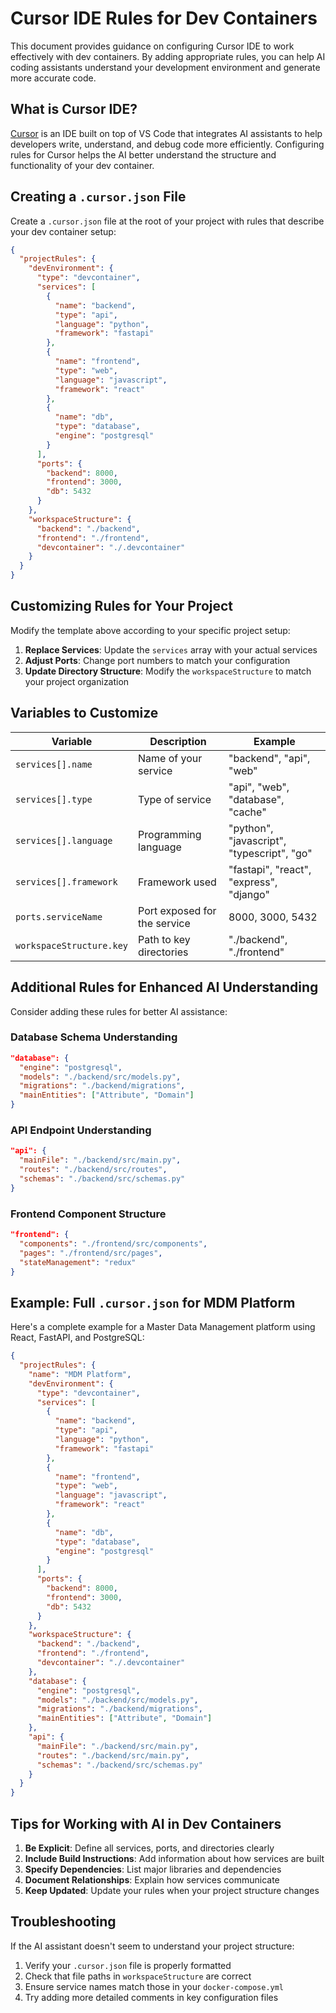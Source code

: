 # Cursor IDE Rules for Dev Containers

This document provides guidance on configuring Cursor IDE to work effectively with dev containers. By adding appropriate rules, you can help AI coding assistants understand your development environment and generate more accurate code.

## What is Cursor IDE?

[Cursor](https://cursor.sh/) is an IDE built on top of VS Code that integrates AI assistants to help developers write, understand, and debug code more efficiently. Configuring rules for Cursor helps the AI better understand the structure and functionality of your dev container.

## Creating a `.cursor.json` File

Create a `.cursor.json` file at the root of your project with rules that describe your dev container setup:

```json
{
  "projectRules": {
    "devEnvironment": {
      "type": "devcontainer",
      "services": [
        {
          "name": "backend",
          "type": "api",
          "language": "python",
          "framework": "fastapi"
        },
        {
          "name": "frontend",
          "type": "web",
          "language": "javascript",
          "framework": "react"
        },
        {
          "name": "db",
          "type": "database",
          "engine": "postgresql"
        }
      ],
      "ports": {
        "backend": 8000,
        "frontend": 3000,
        "db": 5432
      }
    },
    "workspaceStructure": {
      "backend": "./backend",
      "frontend": "./frontend",
      "devcontainer": "./.devcontainer"
    }
  }
}
```

## Customizing Rules for Your Project

Modify the template above according to your specific project setup:

1. **Replace Services**: Update the `services` array with your actual services
2. **Adjust Ports**: Change port numbers to match your configuration
3. **Update Directory Structure**: Modify the `workspaceStructure` to match your project organization

## Variables to Customize

| Variable                 | Description                  | Example                                    |
| ------------------------ | ---------------------------- | ------------------------------------------ |
| `services[].name`        | Name of your service         | "backend", "api", "web"                    |
| `services[].type`        | Type of service              | "api", "web", "database", "cache"          |
| `services[].language`    | Programming language         | "python", "javascript", "typescript", "go" |
| `services[].framework`   | Framework used               | "fastapi", "react", "express", "django"    |
| `ports.serviceName`      | Port exposed for the service | 8000, 3000, 5432                           |
| `workspaceStructure.key` | Path to key directories      | "./backend", "./frontend"                  |

## Additional Rules for Enhanced AI Understanding

Consider adding these rules for better AI assistance:

### Database Schema Understanding

```json
"database": {
  "engine": "postgresql",
  "models": "./backend/src/models.py",
  "migrations": "./backend/migrations",
  "mainEntities": ["Attribute", "Domain"]
}
```

### API Endpoint Understanding

```json
"api": {
  "mainFile": "./backend/src/main.py",
  "routes": "./backend/src/routes",
  "schemas": "./backend/src/schemas.py"
}
```

### Frontend Component Structure

```json
"frontend": {
  "components": "./frontend/src/components",
  "pages": "./frontend/src/pages",
  "stateManagement": "redux"
}
```

## Example: Full `.cursor.json` for MDM Platform

Here's a complete example for a Master Data Management platform using React, FastAPI, and PostgreSQL:

```json
{
  "projectRules": {
    "name": "MDM Platform",
    "devEnvironment": {
      "type": "devcontainer",
      "services": [
        {
          "name": "backend",
          "type": "api",
          "language": "python",
          "framework": "fastapi"
        },
        {
          "name": "frontend",
          "type": "web",
          "language": "javascript",
          "framework": "react"
        },
        {
          "name": "db",
          "type": "database",
          "engine": "postgresql"
        }
      ],
      "ports": {
        "backend": 8000,
        "frontend": 3000,
        "db": 5432
      }
    },
    "workspaceStructure": {
      "backend": "./backend",
      "frontend": "./frontend",
      "devcontainer": "./.devcontainer"
    },
    "database": {
      "engine": "postgresql",
      "models": "./backend/src/models.py",
      "migrations": "./backend/migrations",
      "mainEntities": ["Attribute", "Domain"]
    },
    "api": {
      "mainFile": "./backend/src/main.py",
      "routes": "./backend/src/main.py",
      "schemas": "./backend/src/schemas.py"
    }
  }
}
```

## Tips for Working with AI in Dev Containers

1. **Be Explicit**: Define all services, ports, and directories clearly
2. **Include Build Instructions**: Add information about how services are built
3. **Specify Dependencies**: List major libraries and dependencies
4. **Document Relationships**: Explain how services communicate
5. **Keep Updated**: Update your rules when your project structure changes

## Troubleshooting

If the AI assistant doesn't seem to understand your project structure:

1. Verify your `.cursor.json` file is properly formatted
2. Check that file paths in `workspaceStructure` are correct
3. Ensure service names match those in your `docker-compose.yml`
4. Try adding more detailed comments in key configuration files
